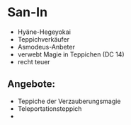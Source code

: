 # San-In
- Hyäne-Hegeyokai
- Teppichverkäufer
- Asmodeus-Anbeter
- verwebt Magie in Teppichen (DC 14)
- recht teuer

## Angebote: 
- Teppiche der Verzauberungsmagie
- Teleportationsteppich
- 